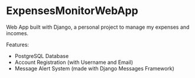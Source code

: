 # ExpensesMonitorWebApp
Web App built with Django, a personal project to manage my expenses and incomes.

Features: 
 - PostgreSQL Database
 - Account Registration (with Username and Email)
 - Message Alert System (made with Django Messages Framework)
